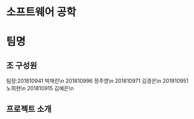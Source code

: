 # 소프트웨어 공학

# 팀명

## 조 구성원
팀장:201810941 박채린\n
201810996 정주영\n
201610971 김경은\n
201910951 노희현\n
201810915 김예은\n
       
## 프로젝트 소개


